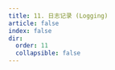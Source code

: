 ```yaml
---
title: 11. 日志记录 (Logging)
article: false
index: false
dir:
  order: 11
  collapsible: false
---
```

